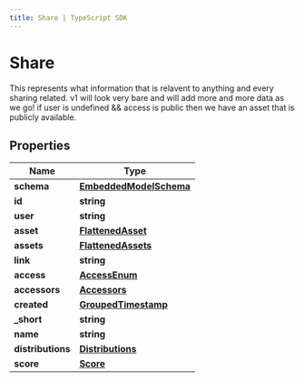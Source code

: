 ```yaml
---
title: Share | TypeScript SDK
---
```



# Share

This represents what information that is relavent to anything and every sharing related. v1 will look very bare and will add more and more data as we go!  if user is undefined && access is public then we have an asset that is publicly available.

## Properties

Name | Type
------------ | -------------
**schema** | [**EmbeddedModelSchema**](EmbeddedModelSchema)
**id** | **string**
**user** | **string**
**asset** | [**FlattenedAsset**](FlattenedAsset)
**assets** | [**FlattenedAssets**](FlattenedAssets)
**link** | **string**
**access** | [**AccessEnum**](AccessEnum)
**accessors** | [**Accessors**](Accessors)
**created** | [**GroupedTimestamp**](GroupedTimestamp)
**_short** | **string**
**name** | **string**
**distributions** | [**Distributions**](Distributions)
**score** | [**Score**](Score)


